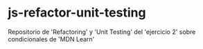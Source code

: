 # js-refactor-unit-testing

Repositorio de 'Refactoring' y 'Unit Testing' del 'ejercicio 2' sobre condicionales de 'MDN Learn' 
